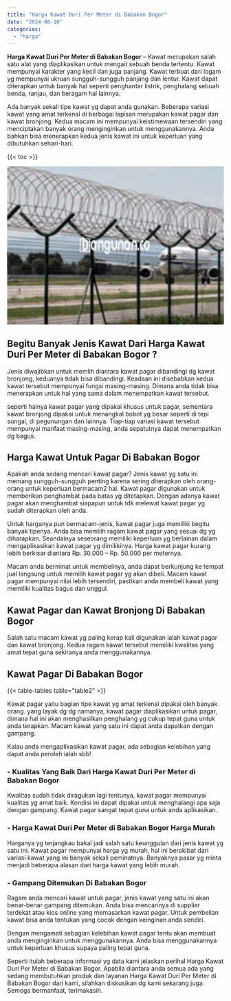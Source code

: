 ```yaml
---
title: "Harga Kawat Duri Per Meter di Babakan Bogor"
date: "2024-08-10"
categories: 
  - "harga"
---
```


**Harga Kawat Duri Per Meter di Babakan Bogor** – Kawat merupakan salah satu alat yang diaplikasikan untuk mengait sebuah benda tertentu. Kawat mempunyai karakter yang kecil dan juga panjang. Kawat terbuat dari logam yg mempunyai ukruan sungguh-sungguh panjang dan lentur. Kawat dapat diterapkan untuk banyak hal seperti penghantar listrik, penghalang sebuah benda, ranjau, dan beragam hal lainnya.

Ada banyak sekali tipe kawat yg dapat anda gunakan. Beberapa variasi kawat yang amat terkenal di berbagai lapisan merupakan kawat pagar dan kawat bronjong. Kedua macam ini mempunyai keistimewaan tersendiri yang menciptakan banyak orang menginginkan untuk menggunakannya. Anda bahkan bisa menerapkan kedua jenis kawat ini untuk keperluan yang dibutuhkan sehari-hari.

{{< toc >}}

![Harga Kawat Duri Per Meter di Babakan Bogor](/images/jual-kawat-murah35.png)

## Begitu Banyak Jenis Kawat Dari Harga Kawat Duri Per Meter di Babakan Bogor ?

Jenis diwajibkan untuk memlih diantara kawat pagar dibandingi dg kawat bronjong, keduanya tidak bisa dibandingi. Keadaan ini disebabkan kedua kawat tersebut mempunyai fungsi masing-masing. Dimana anda tidak bisa menerapkan untuk hal yang sama dalam menempatkan kawat tersebut.

seperti halnya kawat pagar yang dipakai khusus untuk pagar, sementara kawat bronjong dipakai untuk menangkal bobot yg besar seperti di tepi sungai, di pegunungan dan lainnya. Tiap-tiap variasi kawat tersebut mempunyai manfaat masing-masing, anda sepatutnya dapat menempatkan dg bagus.

## Harga Kawat Untuk Pagar Di Babakan Bogor

Apakah anda sedang mencari kawat pagar? Jenis kawat yg satu ini memang sungguh-sungguh penting karena sering diterapkan oleh orang-orang untuk keperluan bermacam2 hal. Kawat pagar digunakan untuk memberikan penghambat pada batas yg ditetapkan. Dengan adanya kawat pagar akan menghambat siapapun untuk tdk melewat kawat pagar yg sudah diterapkan oleh anda.

Untuk harganya pun bermacam-jenis, kawat pagar juga memiliki begitu banyak tipenya. Anda bisa memilih ragam kawat pagar yang sesuai dg yg diharapkan. Seandainya seseorang memiliki keperluan yg berlainan dalam mengaplikasikan kawat pagar yg dimilikinya. Harga kawat pagar kurang lebih berkisar diantara Rp. 30.000 – Rp. 50.000 per meternya.

Macam anda berminat untuk membelinya, anda dapat berkunjung ke tempat jual langsung untuk memilih kawat pagar yg akan dibeli. Macam kawat pagar mempunyai nilai lebih tersendiri, pastikan anda membeli kawat yang memiliki kualitas bagus dan unggul.

## Kawat Pagar dan Kawat Bronjong Di Babakan Bogor

Salah satu macam kawat yg paling kerap kali digunakan ialah kawat pagar dan kawat bronjong. Kedua ragam kawat tersebut memiliki kwalitas yang amat tepat guna sekiranya anda menggunakannya.

## Kawat Pagar Di Babakan Bogor

{{< table-tables table="table2" >}}

Kawat pagar yaitu bagian tipe kawat yg amat terkenal dipakai oleh banyak orang. yang layak dg dg namanya, kawat pagar diaplikasikan untuk pagar, dimana hal ini akan menghasilkan penghalang yg cukup tepat guna untuk anda terapkan. Macam kawat yang satu ini dapat anda dapatkan dengan gampang.

Kalau anda mengaplikasikan kawat pagar, ada sebagian kelebihan yang dapat anda peroleh ialah sbb!

### \- Kualitas Yang Baik Dari Harga Kawat Duri Per Meter di Babakan Bogor

Kwalitas sudah tidak diragukan lagi tentunya, kawat pagar mempunyai kualitas yg amat baik. Kondisi ini dapat dipakai untuk menghalangi apa saja dengan gampang. Kawat pagar sangat tepat guna untuk anda aplikasikan.

### \- Harga Kawat Duri Per Meter di Babakan Bogor Harga Murah

Harganya yg terjangkau bakal jadi salah satu keunggulan dari jenis kawat yg satu ini. Kawat pagar mempunyai harga yg murah, hal ini berakibat dari variasi kawat yang ini banyak sekali peminatnya. Banyaknya pasar yg minta menjadi beberapa alasan dari harga kawat yang lebih murah.

### \- Gampang Ditemukan Di Babakan Bogor

Ragam anda mencari kawat untuk pagar, jenis kawat yang satu ini akan benar-benar gampang ditemukan. Anda bisa mencarinya di supplier terdekat atau kios online yang memasarkan kawat pagar. Untuk pembelian kawat bisa anda tentukan yang cocok dengan keinginan anda sendiri.

Dengan mengamati sebagian kelebihan kawat pagar tentu akan membuat anda menginginkan untuk menggunakannya. Anda bisa menggunakannya untuk keperluan khusus supaya paling tepat guna.

Seperti itulah beberapa informasi yg data kami jelaskan perihal Harga Kawat Duri Per Meter di Babakan Bogor. Apabila diantara anda semua ada yang sedang membutuhkan produk dan layanan Harga Kawat Duri Per Meter di Babakan Bogor dari kami, silahkan diskusikan dg kami sekarang juga. Semoga bermanfaat, terimakasih.
